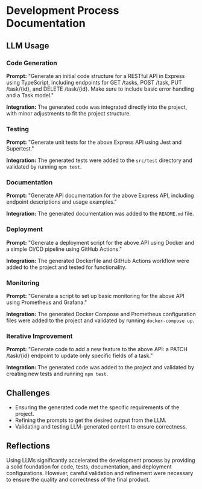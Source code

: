 # Development Process Documentation

## LLM Usage

### Code Generation
**Prompt:** "Generate an initial code structure for a RESTful API in Express using TypeScript, including endpoints for GET /tasks, POST /task, PUT /task/{id}, and DELETE /task/{id}. Make sure to include basic error handling and a Task model."

**Integration:** The generated code was integrated directly into the project, with minor adjustments to fit the project structure.

### Testing
**Prompt:** "Generate unit tests for the above Express API using Jest and Supertest."

**Integration:** The generated tests were added to the `src/test` directory and validated by running `npm test`.

### Documentation
**Prompt:** "Generate API documentation for the above Express API, including endpoint descriptions and usage examples."

**Integration:** The generated documentation was added to the `README.md` file.

### Deployment
**Prompt:** "Generate a deployment script for the above API using Docker and a simple CI/CD pipeline using GitHub Actions."

**Integration:** The generated Dockerfile and GitHub Actions workflow were added to the project and tested for functionality.

### Monitoring
**Prompt:** "Generate a script to set up basic monitoring for the above API using Prometheus and Grafana."

**Integration:** The generated Docker Compose and Prometheus configuration files were added to the project and validated by running `docker-compose up`.

### Iterative Improvement
**Prompt:** "Generate code to add a new feature to the above API: a PATCH /task/{id} endpoint to update only specific fields of a task."

**Integration:** The generated code was added to the project and validated by creating new tests and running `npm test`.

## Challenges
- Ensuring the generated code met the specific requirements of the project.
- Refining the prompts to get the desired output from the LLM.
- Validating and testing LLM-generated content to ensure correctness.

## Reflections
Using LLMs significantly accelerated the development process by providing a solid foundation for code, tests, documentation, and deployment configurations. However, careful validation and refinement were necessary to ensure the quality and correctness of the final product.
